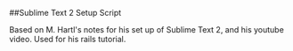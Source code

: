 ##Sublime Text 2 Setup Script

Based on M. Hartl's notes for his set up of Sublime Text 2, and his youtube video. Used for his rails tutorial.
